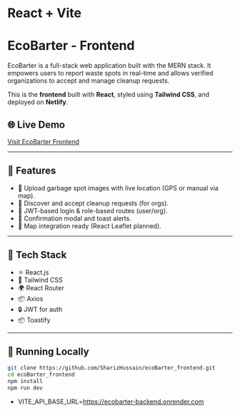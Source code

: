 # React + Vite

# EcoBarter - Frontend

EcoBarter is a full-stack web application built with the MERN stack. It empowers users to report waste spots in real-time and allows verified organizations to accept and manage cleanup requests.

This is the **frontend** built with **React**, styled using **Tailwind CSS**, and deployed on **Netlify**.

## 🌐 Live Demo

[Visit EcoBarter Frontend](https://ecobarter.netlify.app/)

---

## 📸 Features

- 📍 Upload garbage spot images with live location (GPS or manual via map).
- 🎯 Discover and accept cleanup requests (for orgs).
- 🔐 JWT-based login & role-based routes (user/org).
- 💬 Confirmation modal and toast alerts.
- 🧭 Map integration ready (React Leaflet planned).

---

## 🔧 Tech Stack

- ⚛️ React.js
- 🎨 Tailwind CSS
- 🌍 React Router
- 📦 Axios
- 🔒 JWT for auth
- 📦 Toastify

---

## 🚀 Running Locally

```bash
git clone https://github.com/SharizHussain/ecoBarter_frontend.git
cd ecoBarter_frontend
npm install
npm run dev
```
- VITE_API_BASE_URL=https://ecobarter-backend.onrender.com

